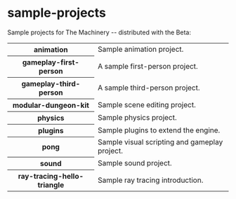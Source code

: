 # sample-projects

Sample projects for The Machinery -- distributed with the Beta:

<table>
    <tr><th>animation</th> <td>Sample animation project.</td></tr>
    <tr><th>gameplay-first-person</th>   <td>A sample first-person project.</td></tr>
    <tr><th>gameplay-third-person</th>   <td>A sample third-person project.</td></tr>
    <tr><th>modular-dungeon-kit</th> <td>Sample scene editing project.</td></tr>
    <tr><th>physics</th> <td>Sample physics project.</td></tr>
    <tr><th>plugins</th> <td>Sample plugins to extend the engine.</td></tr>
    <tr><th>pong</th> <td>Sample visual scripting and gameplay project.</td></tr>
    <tr><th>sound</th> <td>Sample sound project.</td></tr>
	<tr><th>ray-tracing-hello-triangle</th> <td>Sample ray tracing introduction.</td></tr>
</table>

